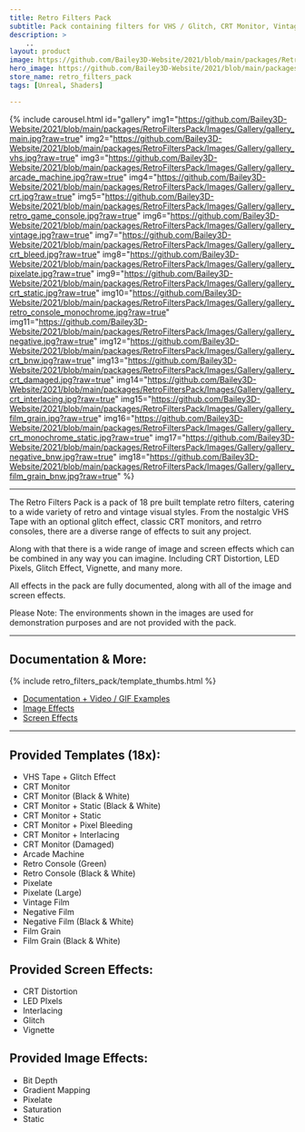 ```yaml
---
title: Retro Filters Pack
subtitle: Pack containing filters for VHS / Glitch, CRT Monitor, Vintage, Pixelate, Retro Console, Arcade Machine, and more..
description: >
    ..
layout: product
image: https://github.com/Bailey3D-Website/2021/blob/main/packages/RetroFiltersPack/Images/Gallery/gallery_main.jpg?raw=true
hero_image: https://github.com/Bailey3D-Website/2021/blob/main/packages/RetroFiltersPack/Images/Gallery/gallery_retro_game_console.jpg?raw=true
store_name: retro_filters_pack
tags: [Unreal, Shaders]

---
```


{% include carousel.html id="gallery"
  img1="https://github.com/Bailey3D-Website/2021/blob/main/packages/RetroFiltersPack/Images/Gallery/gallery_main.jpg?raw=true"
  img2="https://github.com/Bailey3D-Website/2021/blob/main/packages/RetroFiltersPack/Images/Gallery/gallery_vhs.jpg?raw=true"
  img3="https://github.com/Bailey3D-Website/2021/blob/main/packages/RetroFiltersPack/Images/Gallery/gallery_arcade_machine.jpg?raw=true"
  img4="https://github.com/Bailey3D-Website/2021/blob/main/packages/RetroFiltersPack/Images/Gallery/gallery_crt.jpg?raw=true"
  img5="https://github.com/Bailey3D-Website/2021/blob/main/packages/RetroFiltersPack/Images/Gallery/gallery_retro_game_console.jpg?raw=true"
  img6="https://github.com/Bailey3D-Website/2021/blob/main/packages/RetroFiltersPack/Images/Gallery/gallery_vintage.jpg?raw=true"
  img7="https://github.com/Bailey3D-Website/2021/blob/main/packages/RetroFiltersPack/Images/Gallery/gallery_crt_bleed.jpg?raw=true"
  img8="https://github.com/Bailey3D-Website/2021/blob/main/packages/RetroFiltersPack/Images/Gallery/gallery_pixelate.jpg?raw=true"
  img9="https://github.com/Bailey3D-Website/2021/blob/main/packages/RetroFiltersPack/Images/Gallery/gallery_crt_static.jpg?raw=true"
  img10="https://github.com/Bailey3D-Website/2021/blob/main/packages/RetroFiltersPack/Images/Gallery/gallery_retro_console_monochrome.jpg?raw=true"
  img11="https://github.com/Bailey3D-Website/2021/blob/main/packages/RetroFiltersPack/Images/Gallery/gallery_negative.jpg?raw=true"
  img12="https://github.com/Bailey3D-Website/2021/blob/main/packages/RetroFiltersPack/Images/Gallery/gallery_crt_bnw.jpg?raw=true"
  img13="https://github.com/Bailey3D-Website/2021/blob/main/packages/RetroFiltersPack/Images/Gallery/gallery_crt_damaged.jpg?raw=true"
  img14="https://github.com/Bailey3D-Website/2021/blob/main/packages/RetroFiltersPack/Images/Gallery/gallery_crt_interlacing.jpg?raw=true"
  img15="https://github.com/Bailey3D-Website/2021/blob/main/packages/RetroFiltersPack/Images/Gallery/gallery_film_grain.jpg?raw=true"
  img16="https://github.com/Bailey3D-Website/2021/blob/main/packages/RetroFiltersPack/Images/Gallery/gallery_crt_monochrome_static.jpg?raw=true"
  img17="https://github.com/Bailey3D-Website/2021/blob/main/packages/RetroFiltersPack/Images/Gallery/gallery_negative_bnw.jpg?raw=true"
  img18="https://github.com/Bailey3D-Website/2021/blob/main/packages/RetroFiltersPack/Images/Gallery/gallery_film_grain_bnw.jpg?raw=true"
%}

---

The Retro Filters Pack is a pack of 18 pre built template retro filters, catering to a wide variety of retro and vintage visual styles. From the nostalgic VHS Tape with an optional glitch effect, classic CRT monitors, and retrro consoles, there are a diverse range of effects to suit any project.



Along with that there is a wide range of image and screen effects which can be combined in any way you can imagine. Including CRT Distortion, LED Pixels, Glitch Effect, Vignette, and many more.



All effects in the pack are fully documented, along with all of the image and screen effects.



Please Note: The environments shown in the images are used for demonstration purposes and are not provided with the pack.

---

## **Documentation & More:**
<section id="see_more"/>

{% include retro_filters_pack/template_thumbs.html %}

- [Documentation + Video / GIF Examples](/docs/RetroFiltersPack/index/#getting_started)
- [Image Effects](/docs/RetroFiltersPack/image_effects/#overview)
- [Screen Effects](/docs/RetroFiltersPack/image_effects/#overview)

---

## Provided Templates (18x):

- VHS Tape + Glitch Effect
- CRT Monitor
- CRT Monitor (Black & White)
- CRT Monitor + Static (Black & White)
- CRT Monitor + Static
- CRT Monitor + Pixel Bleeding
- CRT Monitor + Interlacing
- CRT Monitor (Damaged)
- Arcade Machine
- Retro Console (Green)
- Retro Console (Black & White)
- Pixelate
- Pixelate (Large)
- Vintage Film
- Negative Film
- Negative Film (Black & White)
- Film Grain
- Film Grain (Black & White)


## Provided Screen Effects:

- CRT Distortion
- LED PIxels
- Interlacing
- Glitch
- Vignette


## Provided Image Effects:

- Bit Depth
- Gradient Mapping
- Pixelate
- Saturation
- Static